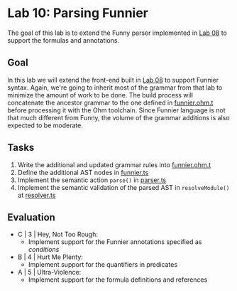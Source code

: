 # Lab 10: Parsing Funnier

The goal of this lab is to extend the Funny parser implemented in [Lab 08](../lab08/) to support the formulas and annotations.

## Goal

In this lab we will extend the front-end built in [Lab 08](../lab08/) to support Funnier syntax.
Again, we're going to inherit most of the grammar from that lab to minimize the amount of work to be done.
The build process will concatenate the ancestor grammar to the one defined in [funnier.ohm.t](src/funnier.ohm.t) before processing it with the Ohm toolchain. Since Funnier language is not that much different from Funny, the volume of the grammar additions is also expected to be moderate.

## Tasks

1. Write the additional and updated grammar rules into [funnier.ohm.t](src/funnier.ohm.t)
2. Define the additional AST nodes in [funnier.ts](src/funnier.ts)
3. Implement the semantic action `parse()` in [parser.ts](src/parser.ts)
4. Implement the semantic validation of the parsed AST in `resolveModule()` at [resolver.ts](src/resolver.ts)

## Evaluation

- C | 3 | Hey, Not Too Rough:
  - Implement support for the Funnier annotations specified as *conditions*
- B | 4 | Hurt Me Plenty:
  - Implement support for the quantifiers in predicates
- A | 5 | Ultra-Violence:
  - Implement support for the formula definitions and references
